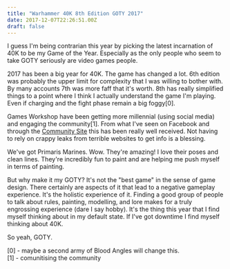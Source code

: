 ```yaml
---
title: "Warhammer 40K 8th Edition GOTY 2017"
date: 2017-12-07T22:26:51.00Z
draft: false
---
```



I guess I'm being contrarian this year by picking the latest incarnation of 40K to be my Game of the Year. Especially as the only people who seem to take GOTY seriously are video games people.
 
2017 has been a big year for 40K. The game has changed a lot. 6th edition was probably the upper limit for complexity that I was willing to bother with. By many accounts 7th was more faff that it's worth. 8th has really simplified things to a point where I think I actually understand the game I'm playing. Even if charging and the fight phase remain a big foggy[0].
 
Games Workshop have been getting more millennial (using social media) and engaging the community[1]. From what I've seen on Facebook and through the [Community Site](https://www.warhammer-community.com/) this has been really well received. Not having to rely on crappy leaks from terrible websites to get info is a blessing.
 
We've got Primaris Marines. Wow. They're amazing! I love their poses and clean lines. They're incredibly fun to paint and are helping me push myself in terms of painting.
 
But why make it my GOTY? It's not the "best game" in the sense of game design. There certainly are aspects of it that lead to a negative gameplay experience. It's the holistic experience of it. Finding a good group of people to talk about rules, painting, modelling, and lore makes for a truly engrossing experience (dare I say hobby). It's the thing this year that I find myself thinking about in my default state. If I've got downtime I find myself thinking about 40K.
 
So yeah, GOTY.
 
[0] - maybe a second army of Blood Angles will change this.  
[1] - comunitising the community

